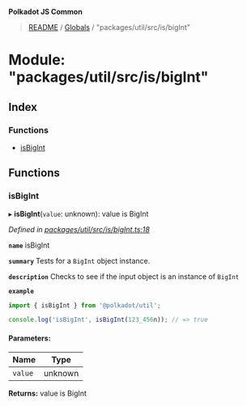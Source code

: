 **Polkadot JS Common**

> [README](../README.md) / [Globals](../globals.md) / "packages/util/src/is/bigInt"

# Module: "packages/util/src/is/bigInt"

## Index

### Functions

* [isBigInt](_packages_util_src_is_bigint_.md#isbigint)

## Functions

### isBigInt

▸ **isBigInt**(`value`: unknown): value is BigInt

*Defined in [packages/util/src/is/bigInt.ts:18](https://github.com/polkadot-js/common/blob/dd1220ac/packages/util/src/is/bigInt.ts#L18)*

**`name`** isBigInt

**`summary`** Tests for a `BigInt` object instance.

**`description`** 
Checks to see if the input object is an instance of `BigInt`

**`example`** 
<BR>

```javascript
import { isBigInt } from '@polkadot/util';

console.log('isBigInt', isBigInt(123_456n)); // => true
```

#### Parameters:

Name | Type |
------ | ------ |
`value` | unknown |

**Returns:** value is BigInt
